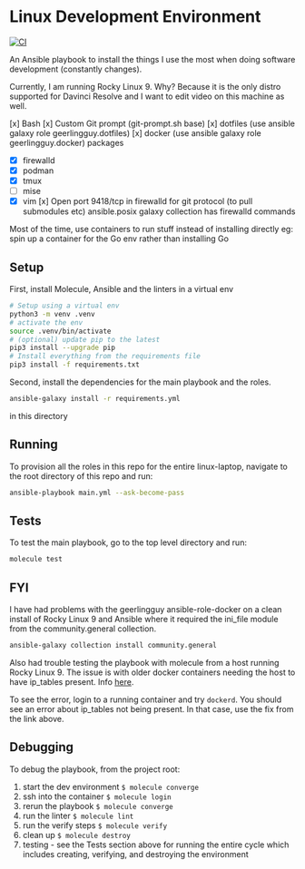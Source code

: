 # Linux Development Environment

[![CI](https://github.com/steffkelsey/linux-laptop/actions/workflows/ci.yml/badge.svg?branch=main)](https://github.com/steffkelsey/linux-laptop/actions/workflows/ci.yml)

An Ansible playbook to install the things I use the most when doing
software development (constantly changes).

Currently, I am running Rocky Linux 9.
Why? Because it is the only distro supported for Davinci Resolve and I want to edit video on this machine as well.

[x] Bash
[x] Custom Git prompt (git-prompt.sh base)
[x] dotfiles (use ansible galaxy role geerlingguy.dotfiles)
[x] docker (use ansible galaxy role geerlingguy.docker)
packages
 - [x] firewalld
 - [x] podman
 - [x] tmux
 - [ ] mise
 - [x] vim
[x] Open port 9418/tcp in firewalld for git protocol (to pull submodules etc) ansible.posix galaxy collection has firewalld commands

Most of the time, use containers to run stuff instead of installing directly
eg: spin up a container for the Go env rather than installing Go


## Setup

First, install Molecule, Ansible and the linters in a virtual env

```bash
# Setup using a virtual env
python3 -m venv .venv
# activate the env
source .venv/bin/activate
# (optional) update pip to the latest
pip3 install --upgrade pip
# Install everything from the requirements file
pip3 install -f requirements.txt

```

Second, install the dependencies for the main playbook and the roles.
```bash
ansible-galaxy install -r requirements.yml
```
in this directory

## Running

To provision all the roles in this repo for the entire linux-laptop, navigate
to the root directory of this repo and run:  
```bash
ansible-playbook main.yml --ask-become-pass
```

## Tests

To test the main playbook, go to the top level directory and run:  
```bash
molecule test
```

## FYI 

I have had problems with the geerlingguy ansible-role-docker on a clean install of Rocky Linux 9 and Ansible  where it required the ini_file module from the community.general collection.  
```bash
ansible-galaxy collection install community.general
```

Also had trouble testing the playbook with molecule from a host running Rocky Linux 9. The issue is with older docker containers needing the host to have ip_tables present. Info [here](https://ryandaniels.ca/blog/docker-and-trouble-with-red-hat-enterprise-linux-9-iptables/).

To see the error, login to a running container and try `dockerd`. You should see an error about ip_tables not being present. In that case, use the fix from the link above.

## Debugging

To debug the playbook, from the project root:  

1. start the dev environment `$ molecule converge`  
2. ssh into the container `$ molecule login`  
3. rerun the playbook `$ molecule converge`  
4. run the linter `$ molecule lint`  
5. run the verify steps `$ molecule verify`  
6. clean up `$ molecule destroy`  
7. testing - see the Tests section above for running the entire cycle which includes creating, verifying, and destroying the environment

